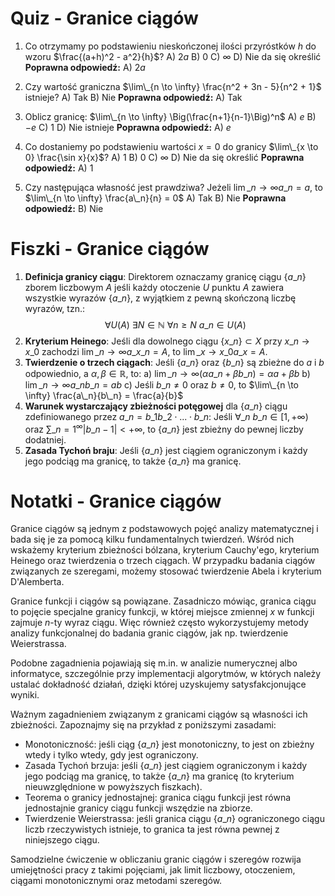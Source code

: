  # Quiz - Granice ciągów
1. Co otrzymamy po podstawieniu nieskończonej ilości przyróstków $h$ do wzoru $\frac{(a+h)^2 - a^2}{h}$?
A) $2a$
B) $0$
C) $\infty$
D) Nie da się określić
**Poprawna odpowiedź:** A) $2a$

2. Czy wartość graniczna $\lim\_{n \to \infty} \frac{n^2 + 3n - 5}{n^2 + 1}$ istnieje?
A) Tak
B) Nie
**Poprawna odpowiedź:** A) Tak

3. Oblicz granicę: $\lim\_{n \to \infty} \Big(\frac{n+1}{n-1}\Big)^n$
A) $e$
B) $-e$
C) $1$
D) Nie istnieje
**Poprawna odpowiedź:** A) $e$

4. Co dostaniemy po podstawieniu wartości $x = 0$ do granicy $\lim\_{x \to 0} \frac{\sin x}{x}$?
A) $1$
B) $0$
C) $\infty$
D) Nie da się określić
**Poprawna odpowiedź:** A) $1$

5. Czy następująca własność jest prawdziwa? Jeżeli $\lim\_{n \to \infty} a\_n = a$, to $\lim\_{n \to \infty} \frac{a\_n}{n} = 0$
A) Tak
B) Nie
**Poprawna odpowiedź:** B) Nie

# Fiszki - Granice ciągów
1. **Definicja granicy ciągu**: Direktorem oznaczamy granicę ciągu $\{a\_n\}$ zborem liczbowym $A$ jeśli każdy otoczenie $U$ punktu $A$ zawiera wszystkie wyrazów $\{a\_n\}$, z wyjątkiem z pewną skończoną liczbę wyrazów, tzn.:
$$\forall U(A) \ \exists N \in \mathbb{N} \ \forall n \geq N \ a\_n \in U(A)$$
2. **Kryterium Heinego**: Jeśli dla dowolnego ciągu $\{x\_n\} \subset X$ przy $x\_n \to x\_0$ zachodzi $\lim\_{n \to \infty} a\_{x\_n} = A$, to $\lim\_{x \to x\_0} a\_x = A$.
3. **Twierdzenie o trzech ciągach**: Jeśli $\{a\_n\}$ oraz $\{b\_n\}$ są zbieżne do $a$ i $b$ odpowiednio, a $\alpha, \beta \in \mathbb{R}$, to:
   a) $\lim\_{n \to \infty} (\alpha a\_n + \beta b\_n) = \alpha a + \beta b$
   b) $\lim\_{n \to \infty} a\_n b\_n = ab$
   c) Jeśli $b\_n \neq 0$ oraz $b \neq 0$, to $\lim\_{n \to \infty} \frac{a\_n}{b\_n} = \frac{a}{b}$
4. **Warunek wystarczający zbieżności potęgowej** dla $\{a\_n\}$ ciągu zdefiniowanego przez $a\_n = b\_1 b\_2 \cdot ... \cdot b\_n$: Jeśli $\forall\_n \ b\_n \in [1, +\infty)$ oraz $\sum\_{n=1}^{\infty} |b\_n - 1| < +\infty$, to $\{a\_n\}$ jest zbieżny do pewnej liczby dodatniej.
5. **Zasada Tychoń braju**: Jeśli $\{a\_n\}$ jest ciągiem ograniczonym i każdy jego podciąg ma granicę, to także $\{a\_n\}$ ma granicę.

# Notatki - Granice ciągów
Granice ciągów są jednym z podstawowych pojęć analizy matematycznej i bada się je za pomocą kilku fundamentalnych twierdzeń. Wśród nich wskażemy kryterium zbieżności bólzana, kryterium Cauchy'ego, kryterium Heinego oraz twierdzenia o trzech ciągach. W przypadku badania ciągów związanych ze szeregami, możemy stosować twierdzenie Abela i kryterium D'Alemberta.

Granice funkcji i ciągów są powiązane. Zasadniczo mówiąc, granica ciągu to pojęcie specjalne granicy funkcji, w której miejsce zmiennej $x$ w funkcji zajmuje $n$-ty wyraz ciągu. Więc również często wykorzystujemy metody analizy funkcjonalnej do badania granic ciągów, jak np. twierdzenie Weierstrassa.

Podobne zagadnienia pojawiają się m.in. w analizie numerycznej albo informatyce, szczególnie przy implementacji algorytmów, w których należy ustalać dokładność działań, dzięki której uzyskujemy satysfakcjonujące wyniki.

Ważnym zagadnieniem związanym z granicami ciągów są własności ich zbieżności. Zapoznajmy się na przykład z poniższymi zasadami:

* Monotoniczność: jeśli ciąg $\{a\_n\}$ jest monotoniczny, to jest on zbieżny wtedy i tylko wtedy, gdy jest ograniczony.
* Zasada Tychoń brzuja: jeśli $\{a\_n\}$ jest ciągiem ograniczonym i każdy jego podciąg ma granicę, to także $\{a\_n\}$ ma granicę (to kryterium nieuwzględnione w powyższych fiszkach).
* Teorema o granicy jednostajnej: granica ciągu funkcji jest równa jednostajnie granicy ciągu funkcji wszędzie na zbiorze.
* Twierdzenie Weierstrassa: jeśli granica ciągu $\{a\_n\}$ ograniczonego ciągu liczb rzeczywistych istnieje, to granica ta jest równa pewnej z niniejszego ciągu.

Samodzielne ćwiczenie w obliczaniu granic ciągów i szeregów rozwija umiejętności pracy z takimi pojęciami, jak limit liczbowy, otoczeniem, ciągami monotonicznymi oraz metodami szeregów.